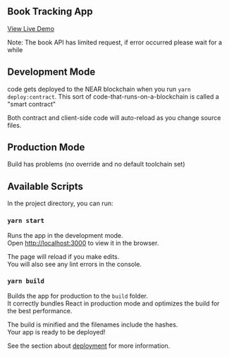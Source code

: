 ## Book Tracking App

[View Live Demo](https://book-tracking-sz.netlify.app/)

Note: The book API has limited request, if error occurred please wait for a while

## Development Mode

code gets deployed to the NEAR blockchain when you run `yarn deploy:contract`. This sort of code-that-runs-on-a-blockchain is called a "smart contract"

Both contract and client-side code will auto-reload as you change source files.

## Production Mode

Build has problems (no override and no default toolchain set)

## Available Scripts

In the project directory, you can run:

### `yarn start`

Runs the app in the development mode.\
Open [http://localhost:3000](http://localhost:3000) to view it in the browser.

The page will reload if you make edits.\
You will also see any lint errors in the console.

### `yarn build`

Builds the app for production to the `build` folder.\
It correctly bundles React in production mode and optimizes the build for the best performance.

The build is minified and the filenames include the hashes.\
Your app is ready to be deployed!

See the section about [deployment](https://facebook.github.io/create-react-app/docs/deployment) for more information.

